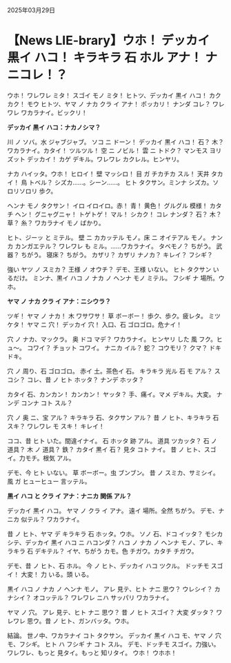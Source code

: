 2025年03月29日

# 【News LIE-brary】ウホ！ デッカイ 黒イ ハコ！ キラキラ 石 ホル アナ！ ナニコレ！？

ウホ！ ワレワレ ミタ！ スゴイ モノ ミタ！
ヒトツ、デッカイ 黒イ ハコ！ カクカク！
モウ ヒトツ、ヤマ ノ ナカ クラ イ アナ！ ポッカリ！
ナンダ コレ？ ワレワレ ワカラナイ。ビックリ！

**デッカイ 黒イ ハコ：ナカノシマ？**

川 ノ ソバ。水 ジャブジャブ。
ソコ ニ ドーン！ デッカイ 黒イ ハコ！
石？ 木？ ワカラナイ。カタイ！ ツルツル！
空 ニ ノビル！ 雲 ニ トドク？ マンモス ヨリ ズット デッカイ！
カゲ デキル。ワレワレ カクレル。ヒンヤリ。

ナカ ハイッタ。ウホ！ ヒロイ！
壁 マッシロ！ 目 ガ チカチカ スル！
天井 タカイ！ 鳥 トベル？
シズカ……。シーン……。
ヒト タクサン。ミンナ シズカ。ソロリソロリ 歩ク。

ヘンナ モノ タクサン！
イロ イロイロ。赤！ 青！ 黄色！ グルグル 模様！
カタチ ヘン！ グニャグニャ！ トゲトゲ！ マル！ シカク！
コレ ナンダ？ 石？ 木？ 草？ 糸？
ワカラナイ モノ ばかり。

ヒト、ジーッ と ミテル。
壁 ニ カカッテル モノ。床 ニ オイテアル モノ。
ナンカ カンガエテル？
ワレワレ も ミル。……ワカラナイ。
タベモノ？ ちがう。
武器？ ちがう。
寝床？ ちがう。
カザリ？ カザリ ナノカ？ キレイ？ フシギ？

強い ヤツ ノ スミカ？
王様 ノ オウチ？
デモ、王様 いない。
ヒト タクサン いるだけ。
ミンナ、黒イ ハコ ノ ナカ ノ ヘンナ モノ ミテル。
フシギ ナ 場所。ウホ。

**ヤマ ノ ナカ クラ イ アナ：ニシウラ？**

ツギ！ ヤマ ノ ナカ！
木 ワサワサ！ 草 ボーボー！
歩ク、歩ク。疲レタ。
ミツケタ！ ヤマ ニ 穴！ デッカイ 穴！
入口、石 ゴロゴロ。危ナイ！

穴 ノ ナカ、マックラ。
奥 ドコ マデ？ ワカラナイ。
ヒンヤリ した 風 フク。ヒュ～。
コワイ？ チョット コワイ。
ナニカ イル？ 蛇？ コウモリ？ クマ？ ドキドキ。

穴 ノ 周り、石 ゴロゴロ。
赤イ 土。茶色イ 石。
キラキラ 光ル 石 モ アル？ スコシ？
コレ、昔 ノ ヒト ホッタ？
ナンデ ホッタ？

カタイ 石、カンカン！ カンカン！ ヤッタ？
手、痛イ。マメ デキル。大変。
ナンデ コンナ コト スル？

穴 ノ 奥 ニ、宝 アル？
キラキラ 石、タクサン アル？
昔 ノ ヒト、キラキラ 石 スキ？
ワレワレ モ スキ！ キレイ！

ココ、昔 ヒト いた。間違イナイ。
石 ホッタ 跡 アル。
道具 ツカッタ？ 石 ノ 道具？ 木 ノ 道具？
鉄？ カタイ 黒イ 石？ 見タ コト ナイ。
昔 ノ ヒト、スゴイ。力モチ。根気 アル。

デモ、今 ヒト いない。
草 ボーボー。虫 ブンブン。
昔 ノ スミカ、サミシイ。
風 ガ ヒューヒュー 言ッテル。

**黒イ ハコ と クラ イ アナ：ナニカ 関係 アル？**

デッカイ 黒イ ハコ。
ヤマ ノ クラ イ アナ。
遠イ 場所。全然 ちがう。
デモ、ナニカ 似テル？ ワカラナイ。

昔 ノ ヒト、ヤマ デ キラキラ 石 ホッタ。ウホ。
ソノ 石、ドコ イッタ？
モシカシテ、デッカイ 黒イ ハコ ニ ハコンダ？
ハコ ノ ナカ ノ ヘンナ モノ、アレ、キラキラ 石 デキテル？
イヤ、ちがう カモ。色 チガウ。カタチ チガウ。

デモ、昔 ノ ヒト、石 ホル。
今 ノ ヒト、デッカイ ハコ ツクル。
ドッチモ スゴイ！ 大変！
力 いる。頭 いる。

黒イ ハコ ノ ナカ ノ ヘンナ モノ。
アレ 見テ、ヒト ナニ 思ウ？
ウレシイ？ カナシイ？ オコッテル？
ワレワレ ニハ サッパリ ワカラナイ。

ヤマ ノ 穴。
アレ 見テ、ヒト ナニ 思ウ？
昔 ノ ヒト スゴイ？ 大変 ダッタ？
ワレワレ 思ウ。昔 ノ ヒト、ガンバッタ。ウホ。

結論。
世ノ中、ワカラナイ コト タクサン。
デッカイ 黒イ ハコ モ、ヤマ ノ 穴 モ、フシギ。
ヒト ハ フシギ ナ コト スル。
デモ、ドッチモ スゴイ。力強い。
ワレワレ、もっと 見タイ。もっと 知リタイ。
ウホ！ ウホホ！